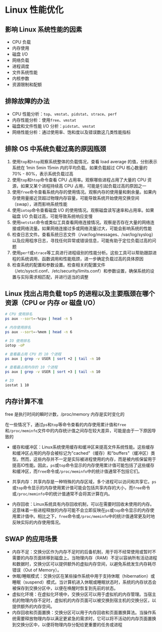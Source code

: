# Linux 性能优化

## 影响 Linux 系统性能的因素

- CPU 负载
- 内存使用
- 磁盘 I/O
- 网络负载
- 进程调度
- 文件系统性能
- 内核参数
- 资源限制和配额

## 排除故障的办法

- CPU 性能分析：`top`、`vmstat`、`pidstat`、`strace`、`perf`
- 内存性能分析：使用`free`、`vmstat`
- 磁盘和文件性能 I/O 分析：`pidstat`、`vmstat`
- 网络性能分析：通过使用率、饱和度以及错误数这几类性能指标

## 排除 OS 中系统负载过高的原因瓶颈

1. 使用`top`和`htop`观察系统整体的负载情况，查看 load average 的值，分别表示系统在 1min 5min 15min 内的平均负载。如果负载超过 CPU 核心数量的 70% - 80%，表示系统负载过高
2. 使用`top`和`htop`命令查看 CPU 占用率。观察哪些进程占用了大量的 CPU 资源，如果又某个进程持续高 CPU 占用，可能是引起负载过高的原因之一
3. 使用`free`命令查看系统内存的使用情况。观察内存的使用量和剩余量。如果内存使用量接近货超过物理内存容量，可能导致系统开始使用交换空间（swap），进而影响系统性能
4. 使用`iotop`命令查看磁盘 I/O 的使用情况。观察磁盘读写速率和占用率。如果磁盘 I/O 负载过高，可能导致系统响应变慢
5. 使用`netstat`命令或类似工具查看网络连接情况。观察是否存在大量的网络连接或网络流量。如果网络连接过多或网络流量过大，可能会影响系统的性能
6. 检查日志文件。查看系统日志文件（/var/log/messages、/var/log/syslog）以及应用程序日志，寻找任何异常或错误信息，可能有助于定位负载过高的问题
7. 使用`perf`或`strace`等工具进行进程级别的性能分析。这些工具可以帮助跟踪进程的系统调用、函数调用和性能瓶颈，进一步确定负载过高的具体原因
8. 检查系统的配置和参数设置。检查相关的配置文件（/etc/sysctl.conf、/etc/security/limits.conf）和参数设置，确保系统的设置与实际需求相匹配，并进行适当的调整

## Linux 找出占用负载 top5 的进程以及主要瓶颈在哪个资源（CPU or 内存 or 磁盘 I/O）

```bash
# CPU 使用排名
ps aux --sort=-%cpu | head -n 5

# 内存使用排名
ps aux --sort=-%mem | head -n 6

# IO 使用排名
iotop -oP

# 查看最占用 CPU 的 10 个进程
ps aux | grep -v USER | sort +2 | tail -n 10

# 查看最占用内存的 10 个进程
ps aux | grep -v USER | sort +3 | tail -n 10

# IO
iostat 1 10
```

## 内存计算不准

free 是执行时间的瞬时计数，/proc/memory 内存是实时变化的

在一些情况下，通过`ps`和`top`等命令查看的内存使用累计值和`free`和`/proc/meminfo`文件中的内存统计值之间存在较大差异，可能是由于一下原因导致的

- 缓存和缓冲区：Linux系统使用缓存和缓冲区来提高文件系统性能。这些缓存和缓冲区占用的内存会被标记为"cached"（缓存）和"buffers"（缓冲区）类型。然而，这些内存并不一定是实际被进程使用的内存，而是被内核保留用于提高IO性能。因此，`ps`或`top`命令显示的内存使用累计值可能包括了这些缓存和缓冲区，而`free`命令或`/proc/meminfo`中的统计值通常不包括它们。

- 共享内存：共享内存是一种特殊的内存区域，多个进程可以访问和共享它。`ps`或`top`命令显示的内存使用累计值可能会包括共享内存的大小，而`free`命令或`/proc/meminfo`中的统计值通常不会将其计算在内。

- 内存回收：Linux系统具有内存回收机制，可以在需要时回收未使用的内存。这意味着一些进程释放的内存可能不会立即反映在`ps`或`top`命令显示的内存使用累计值中。相比之下，`free`命令或`/proc/meminfo`中的统计值通常更及时地反映实际的内存使用情况。

## SWAP 的应用场景

- 内存不足：交换分区作为内存不足时的后备机制，用于将不经常使用或暂时不需要的内存页面转移到磁盘上。当物理内存（RAM）不足以容纳所有活动进程和数据时，交换分区可以提供额外的虚拟内存空间，以避免系统发生内存耗尽错误（Out of Memory）。
- 休眠/睡眠模式：交换分区在某些操作系统中用于支持休眠（hibernation）或睡眠（suspend）模式。当计算机进入休眠或睡眠状态时，系统的内存状态会被保存到交换分区中，以便在唤醒时恢复到先前的状态。
- 虚拟化环境：在虚拟化环境中，交换分区可以用于虚拟机的内存管理。当宿主机的物理内存不足时，虚拟机的内存页面可以被交换到宿主机的交换分区，以提供额外的内存空间。
- 内存回收和页面置换：交换分区可以用于内存回收和页面置换算法。当操作系统需要释放物理内存以满足更紧急的需求时，它可以将不活动的内存页面置换到交换分区中，以便将物理内存分配给更重要的任务或进程

